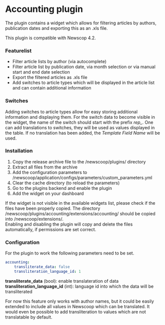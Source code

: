 # Accounting plugin

The plugin contains a widget which allows for filtering articles by authors,
publication dates and exporting this as an .xls file.

This plugin is compatible with Newscop 4.2.

### Featurelist
* Filter article lists by author (via autocomplete)
* Filter article list by publication date, via month selection or via manual start and end date selection
* Export the filtered articles as .xls file
* Add switches to article types which will be displayed in the article list and can contain additional information

### Switches
Adding switches to article types allow for easy storing additional information and displaying them. For the switch data to become visible in the widget, the name of the switch should start with the prefix *rep_*. One can add translations to switches, they will be used as values displayed in the table. If no translation has been added, the *Template Field Name* will be used.

### Installation
1. Copy the release archive file to the /newscoop/plugins/ directory
2. Extract all files from the archive
3. Add the configuration parameters to /newscoop/application/configs/parameters/custom_parameters.yml
4. Clear the cache directory (to reload the parameters)
5. Go to the plugins backend and enable the plugin
6. Add the widget on your dashboard

If the widget is not visible in the available widgets list, please check if the
files have been properly copied.
The directory /newscoop/plugins/accounting/extensions/accounting/ should be copied
into /newscoop/extensions/.  
Enabling and disabling the plugin will copy and
delete the files automatically, if permissions are set correct.

### Configuration
For the plugin to work the following parameters need to be set.

```yaml
accounting:
    transliterate_data: false
    transliteration_language_id: 1
```

**transliterate_data** (bool): enable translateration of data  
**transliteration_language_id** (int): language id into which the data will be transliterated

For now this feature only works with author names, but it could be easily extended
to include all values in Newscoop which can be translated. It would even be possible
to add transliteration to values which are not translatable by default.

